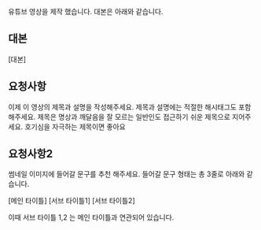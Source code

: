 유튜브 영상을 제작 했습니다. 대본은 아래와 같습니다.

## 대본

[대본]

## 요청사항

이제 이 영상의 제목과 설명을 작성해주세요. 제목과 설명에는 적절한 해시태그도 포함 해주세요.
제목은 명상과 깨달음을 잘 모르는 일반인도 접근하기 쉬운 제목으로 지어주세요. 호기심을 자극하는 제목이면 좋아요

## 요청사항2

썸네일 이미지에 들어갈 문구를 추천 해주세요. 들어갈 문구 형태는 총 3줄로 아래와 같습니다.

[메인 타이틀]
[서브 타이틀1]
[서브 타이틀2]

이때 서브 타이틀 1,2 는 메인 타이틀과 연관되어 있습니다.
